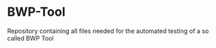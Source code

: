 # BWP-Tool
Repository containing all files needed for the automated testing of a so called BWP Tool
